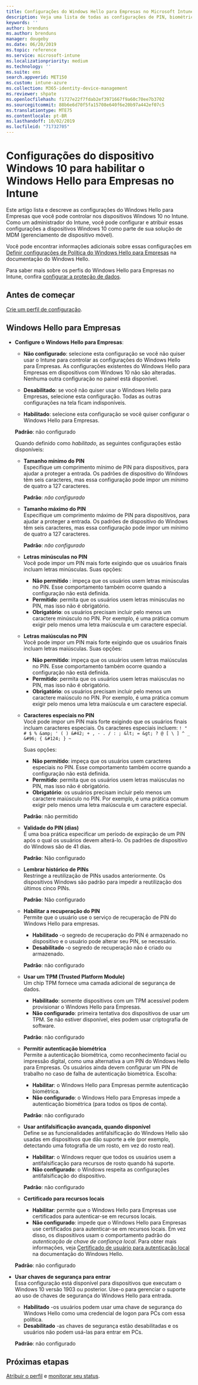 ```yaml
---
title: Configurações do Windows Hello para Empresas no Microsoft Intune – Azure | Microsoft Docs
description: Veja uma lista de todas as configurações de PIN, biométrica e antifalsificação em um perfil de proteção de identidade para usar e configurar o Windows Hello para Empresas em dispositivos Windows 10 no Microsoft Intune.
keywords: ''
author: brenduns
ms.author: brenduns
manager: dougeby
ms.date: 06/20/2019
ms.topic: reference
ms.service: microsoft-intune
ms.localizationpriority: medium
ms.technology: ''
ms.suite: ems
search.appverid: MET150
ms.custom: intune-azure
ms.collection: M365-identity-device-management
ms.reviewer: shpate
ms.openlocfilehash: f1727e22f7fdab2ef3971667f9a60c70ee7b3702
ms.sourcegitcommit: 88b6e6d70f5fa15708e640f6e20b97a442ef07c5
ms.translationtype: MTE75
ms.contentlocale: pt-BR
ms.lasthandoff: 10/02/2019
ms.locfileid: "71732705"
---
```

# <a name="windows-10-device-settings-to-enable-windows-hello-for-business-in-intune"></a>Configurações do dispositivo Windows 10 para habilitar o Windows Hello para Empresas no Intune

Este artigo lista e descreve as configurações do Windows Hello para Empresas que você pode controlar nos dispositivos Windows 10 no Intune. Como um administrador do Intune, você pode configurar e atribuir essas configurações a dispositivos Windows 10 como parte de sua solução de MDM (gerenciamento de dispositivo móvel). 

Você pode encontrar informações adicionais sobre essas configurações em [Definir configurações de Política do Windows Hello para Empresas](https://docs.microsoft.com/windows/security/identity-protection/hello-for-business/hello-cert-trust-policy-settings) na documentação do Windows Hello.


Para saber mais sobre os perfis do Windows Hello para Empresas no Intune, confira [configurar a proteção de dados](identity-protection-configure.md).

## <a name="before-you-begin"></a>Antes de começar

[Crie um perfil de configuração](identity-protection-configure.md#create-the-device-profile).

## <a name="windows-hello-for-business"></a>Windows Hello para Empresas
- **Configure o Windows Hello para Empresas**:
  - **Não configurado**: selecione esta configuração se você não quiser usar o Intune para controlar as configurações do Windows Hello para Empresas. As configurações existentes do Windows Hello para Empresas em dispositivos com Windows 10 não são alteradas. Nenhuma outra configuração no painel está disponível.

  - **Desabilitado**: se você não quiser usar o Windows Hello para Empresas, selecione esta configuração. Todas as outras configurações na tela ficam indisponíveis.
  - **Habilitado**: selecione esta configuração se você quiser configurar o Windows Hello para Empresas.  
  
  **Padrão**: não configurado

  Quando definido como *habilitado*, as seguintes configurações estão disponíveis:

  - **Tamanho mínimo do PIN**  
    Especifique um comprimento mínimo de PIN para dispositivos, para ajudar a proteger a entrada. Os padrões de dispositivo do Windows têm seis caracteres, mas essa configuração pode impor um mínimo de quatro a 127 caracteres. 

    **Padrão**: *não configurado*

  - **Tamanho máximo do PIN**  
  Especifique um comprimento máximo de PIN para dispositivos, para ajudar a proteger a entrada. Os padrões de dispositivo do Windows têm seis caracteres, mas essa configuração pode impor um mínimo de quatro a 127 caracteres.  

    **Padrão**: *não configurado*  

  - **Letras minúsculas no PIN**  
    Você pode impor um PIN mais forte exigindo que os usuários finais incluam letras minúsculas. Suas opções:

    - **Não permitido** : impeça que os usuários usem letras minúsculas no PIN. Esse comportamento também ocorre quando a configuração não está definida.
    - **Permitido**: permita que os usuários usem letras minúsculas no PIN, mas isso não é obrigatório.
    - **Obrigatório**: os usuários precisam incluir pelo menos um caractere minúsculo no PIN. Por exemplo, é uma prática comum exigir pelo menos uma letra maiúscula e um caractere especial.

  - **Letras maiúsculas no PIN**  
    Você pode impor um PIN mais forte exigindo que os usuários finais incluam letras maiúsculas. Suas opções:

    - **Não permitido**: impeça que os usuários usem letras maiúsculas no PIN. Esse comportamento também ocorre quando a configuração não está definida.
    - **Permitido**: permita que os usuários usem letras maiúsculas no PIN, mas isso não é obrigatório.
    - **Obrigatório**: os usuários precisam incluir pelo menos um caractere maiúsculo no PIN. Por exemplo, é uma prática comum exigir pelo menos uma letra maiúscula e um caractere especial.

  - **Caracteres especiais no PIN**  
    Você pode impor um PIN mais forte exigindo que os usuários finais incluam caracteres especiais. Os caracteres especiais incluem: `! " # $ % &amp; ' ( ) &#42; + , - . / : ; &lt; = &gt; ? @ [ \ ] ^ _ &#96; { &#124; } ~`  

    Suas opções:
    - **Não permitido**: impeça que os usuários usem caracteres especiais no PIN. Esse comportamento também ocorre quando a configuração não está definida.
    - **Permitido**: permita que os usuários usem letras maiúsculas no PIN, mas isso não é obrigatório.
    - **Obrigatório**: os usuários precisam incluir pelo menos um caractere maiúsculo no PIN. Por exemplo, é uma prática comum exigir pelo menos uma letra maiúscula e um caractere especial.

    **Padrão**: não permitido

  - **Validade do PIN (dias)**  
    É uma boa prática especificar um período de expiração de um PIN após o qual os usuários devem alterá-lo. Os padrões de dispositivo do Windows são de 41 dias.

    **Padrão**: Não configurado

  - **Lembrar histórico de PINs**  
    Restringe a reutilização de PINs usados anteriormente. Os dispositivos Windows são padrão para impedir a reutilização dos últimos cinco PINs.  

    **Padrão**: Não configurado  

  - **Habilitar a recuperação do PIN**   
    Permite que o usuário use o serviço de recuperação de PIN do Windows Hello para empresas. 
    
    - **Habilitado** -o segredo de recuperação do PIN é armazenado no dispositivo e o usuário pode alterar seu PIN, se necessário.  
    - **Desabilitado** -o segredo de recuperação não é criado ou armazenado.

    **Padrão**: não configurado

  - **Usar um TPM (Trusted Platform Module)**    
    Um chip TPM fornece uma camada adicional de segurança de dados.  

    - **Habilitado**: somente dispositivos com um TPM acessível podem provisionar o Windows Hello para Empresas.
    - **Não configurado**: primeira tentativa dos dispositivos de usar um TPM. Se não estiver disponível, eles podem usar criptografia de software.
    
    **Padrão**: não configurado

  - **Permitir autenticação biométrica**  
     Permite a autenticação biométrica, como reconhecimento facial ou impressão digital, como uma alternativa a um PIN do Windows Hello para Empresas. Os usuários ainda devem configurar um PIN de trabalho no caso de falha de autenticação biométrica. Escolha:

    - **Habilitar**: o Windows Hello para Empresas permite autenticação biométrica.
    - **Não configurado**: o Windows Hello para Empresas impede a autenticação biométrica (para todos os tipos de conta).

    **Padrão**: não configurado

  - **Usar antifalsificação avançada, quando disponível**  
    Define se as funcionalidades antifalsificação do Windows Hello são usadas em dispositivos que dão suporte a ele (por exemplo, detectando uma fotografia de um rosto, em vez do rosto real).  
    - **Habilitar**: o Windows requer que todos os usuários usem a antifalsificação para recursos de rosto quando há suporte.
    - **Não configurado**: o Windows respeita as configurações antifalsificação do dispositivo.

    **Padrão**: não configurado

  - **Certificado para recursos locais**  

    - **Habilitar**: permite que o Windows Hello para Empresas use certificados para autenticar-se em recursos locais.
    - **Não configurado**: impede que o Windows Hello para Empresas use certificados para autenticar-se em recursos locais. Em vez disso, os dispositivos usam o comportamento padrão do *autenticação de chave de confiança local*. Para obter mais informações, veja [Certificado de usuário para autenticação local](https://docs.microsoft.com/windows/security/identity-protection/hello-for-business/hello-cert-trust-policy-settings#use-certificate-for-on-premises-authentication) na documentação do Windows Hello.  

  **Padrão**: não configurado

- **Usar chaves de segurança para entrar**  
  Essa configuração está disponível para dispositivos que executam o Windows 10 versão 1903 ou posterior. Use-o para gerenciar o suporte ao uso de chaves de segurança do Windows Hello para entrada.  

  - **Habilitado** -os usuários podem usar uma chave de segurança do Windows Hello como uma credencial de logon para PCs com essa política. 
  - **Desabilitado** -as chaves de segurança estão desabilitadas e os usuários não podem usá-las para entrar em PCs.   

  **Padrão**: não configurado

## <a name="next-steps"></a>Próximas etapas

[Atribuir o perfil](../configuration/device-profile-assign.md) e [monitorar seu status](../configuration/device-profile-monitor.md).
